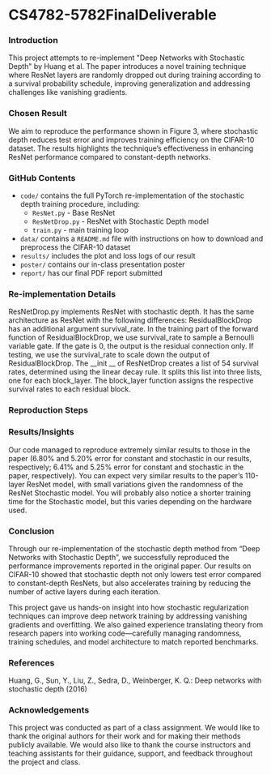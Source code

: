 # CS4782-5782FinalDeliverable

### Introduction
This project attempts to re-implement "Deep Networks with Stochastic Depth" by Huang et al. The paper introduces a novel training technique where ResNet layers are randomly dropped out during training according to a survival probability schedule, improving generalization and addressing challenges like vanishing gradients.

### Chosen Result
We aim to reproduce the performance shown in Figure 3, where stochastic depth reduces test error and improves training efficiency on the CIFAR-10 dataset. The results highlights the technique’s effectiveness in enhancing ResNet performance compared to constant-depth networks.


### GitHub Contents

* `code/` contains the full PyTorch re-implementation of the stochastic depth training procedure, including:
  * `ResNet.py` - Base ResNet
  * `ResNetDrop.py` - ResNet with Stochastic Depth model
  * `train.py` - main training loop
* `data/` contains a `README.md` file with instructions on how to download and preprocess the CIFAR-10 dataset
* `results/` includes the plot and loss logs of our result
* `poster/` contains our in-class presentation poster
* `report/` has our final PDF report submitted

### Re-implementation Details 

ResNetDrop.py implements ResNet with stochastic depth. It has the same architecture as ResNet with the following differences: ResidualBlockDrop has an additional argument survival_rate. In the training part of the forward function of ResidualBlockDrop, we use survival_rate to sample a Bernoulli variable gate. If the gate is 0, the output is the residual connection only. If testing, we use the survival_rate to scale down the output of ResidualBlockDrop. 
The __init __ of ResNetDrop creates a list of 54 survival rates, determined using the linear decay rule. It splits this list into three lists, one for each block_layer. The block_layer function assigns the respective survival rates to each residual block. 

### Reproduction Steps

### Results/Insights

Our code managed to reproduce extremely similar results to those in the paper (6.80% and 5.20% error for constant and stochastic in our results, respectively; 6.41% and 5.25% error for constant and stochastic in the paper, respectively). You can expect very similar results to the paper’s 110-layer ResNet model, with small variations given the randomness of the ResNet Stochastic model. You will probably also notice a shorter training time for the Stochastic model, but this varies depending on the hardware used.

### Conclusion 

Through our re-implementation of the stochastic depth method from “Deep Networks with Stochastic Depth”, we successfully reproduced the performance improvements reported in the original paper. Our results on CIFAR-10 showed that stochastic depth not only lowers test error compared to constant-depth ResNets, but also accelerates training by reducing the number of active layers during each iteration.

This project gave us hands-on insight into how stochastic regularization techniques can improve deep network training by addressing vanishing gradients and overfitting. We also gained experience translating theory from research papers into working code—carefully managing randomness, training schedules, and model architecture to match reported benchmarks.


### References
Huang, G., Sun, Y., Liu, Z., Sedra, D., Weinberger, K. Q.: Deep networks with stochastic depth (2016)

### Acknowledgements
This project was conducted as part of a class assignment. We would like to thank the original authors for their work and for making their methods publicly available. We would also like to thank the course instructors and teaching assistants for their guidance, support, and feedback throughout the project and class.
